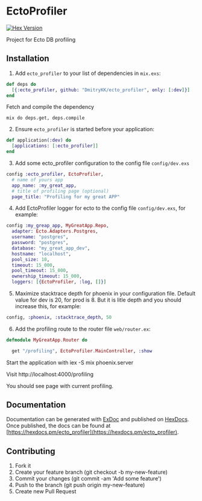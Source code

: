 # EctoProfiler

[![Hex Version][hex-img]][hex]

[hex-img]: https://img.shields.io/hexpm/v/ecto_profiler.svg
[hex]: https://hex.pm/packages/ecto_profiler

Project for Ecto DB profiling

## Installation

  1. Add `ecto_profiler` to your list of dependencies in `mix.exs`:

  ```elixir
  def deps do
    [{:ecto_profiler, github: "DmitryKK/ecto_profiler", only: [:dev]}]
  end
  ```

  Fetch and compile the dependency

  `mix do deps.get, deps.compile`

  2. Ensure `ecto_profiler` is started before your application:

  ```elixir
  def application(:dev) do
    [applications: [:ecto_profiler]]
  end
  ```

  3. Add some ecto_profiler configuration to the config file `config/dev.exs`

  ```elixir
  config :ecto_profiler, EctoProfiler,
    # name of yours app
    app_name: :my_great_app,
    # title of profiling page (optional)
    page_title: "Profiling for my great APP"
  ```

  4. Add EctoProfiler logger for ecto to the config file `config/dev.exs`, for example:

  ```elixir
  config :my_greap_app, MyGreatApp.Repo,
    adapter: Ecto.Adapters.Postgres,
    username: "postgres",
    password: "postgres",
    database: "my_great_app_dev",
    hostname: "localhost",
    pool_size: 10,
    timeout: 15_000,
    pool_timeout: 15_000,
    ownership_timeout: 15_000,
    loggers: [{EctoProfiler, :log, []}]
  ```

  5. Maximize stacktrace depth for phoenix in your configuration file. Default value for dev is 20, for prod is 8. But it is litle depth and you should increase this, for example:

  ```elixir
  config, :phoenix, :stacktrace_depth, 50
  ```

  6. Add the profiling route to the router file `web/router.ex`:

  ```elixir
  defmodule MyGreatApp.Router do

    get "/profiling", EctoProfiler.MainController, :show
  ```

Start the application with iex -S mix phoenix.server

Visit http://localhost:4000/profiling

You should see page with current profiling.

## Documentation

Documentation can be generated with [ExDoc](https://github.com/elixir-lang/ex_doc)
and published on [HexDocs](https://hexdocs.pm). Once published, the docs can
be found at [https://hexdocs.pm/ecto_profiler](https://hexdocs.pm/ecto_profiler).


## Contributing

1. Fork it
2. Create your feature branch (git checkout -b my-new-feature)
3. Commit your changes (git commit -am 'Add some feature')
4. Push to the branch (git push origin my-new-feature)
5. Create new Pull Request
